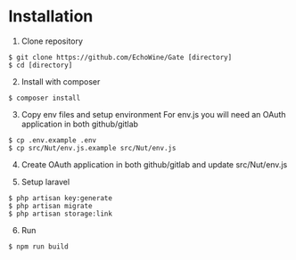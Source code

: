 
# Installation

1) Clone repository
```
$ git clone https://github.com/EchoWine/Gate [directory]
$ cd [directory]
```

2) Install with composer
```
$ composer install
```

3) Copy env files and setup environment 
For env.js you will need an OAuth application in both github/gitlab
```
$ cp .env.example .env
$ cp src/Nut/env.js.example src/Nut/env.js
```

4) Create OAuth application in both github/gitlab and update src/Nut/env.js

5) Setup laravel
```
$ php artisan key:generate
$ php artisan migrate
$ php artisan storage:link

```

6) Run 
```
$ npm run build
```
